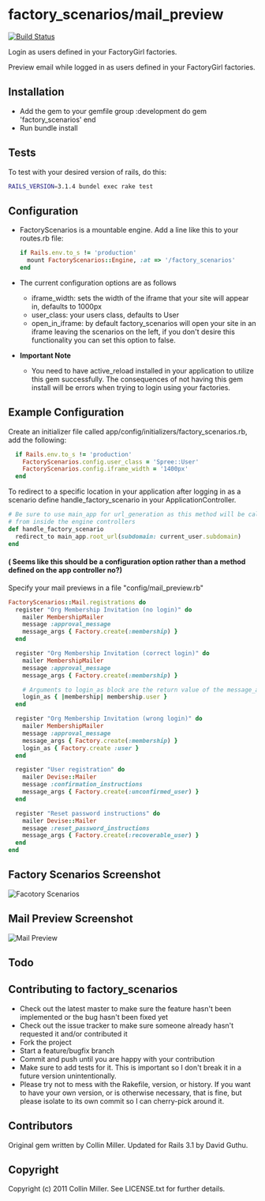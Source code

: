 # factory_scenarios/mail_preview

[![Build Status](https://secure.travis-ci.org/collin/factory_scenarios.png)](http://travis-ci.org/collin/factory_scenarios)

Login as users defined in your FactoryGirl factories.

Preview email while logged in as users defined in your FactoryGirl factories.

## Installation

* Add the gem to your gemfile
  group :development do
    gem 'factory_scenarios'
  end
* Run bundle install


## Tests

To test with your desired version of rails, do this:

```sh
RAILS_VERSION=3.1.4 bundel exec rake test
```

## Configuration

* FactoryScenarios is a mountable engine. Add a line like this to your routes.rb file:

  ```ruby
  if Rails.env.to_s != 'production'
    mount FactoryScenarios::Engine, :at => '/factory_scenarios'
  end
  ```

* The current configuration options are as follows
  - iframe_width: sets the width of the iframe that your site will appear in, defaults to 1000px
  - user_class: your users class, defaults to User
  - open_in_iframe: by default factory_scenarios will open your site in an iframe leaving the scenarios on the left,
    if you don't desire this functionality you can set this option to false.
* <b> Important Note </b>
  - You need to have active_reload installed in your application to utilize this gem successfully.  The consequences of not
    having this gem install will be errors when trying to login using your factories.

## Example Configuration

  Create an initializer file called app/config/initializers/factory_scenarios.rb, add the following:

  ```ruby
    if Rails.env.to_s != 'production'
      FactoryScenarios.config.user_class = 'Spree::User'
      FactoryScenarios.config.iframe_width = '1400px'
    end
  ```

  To redirect to a specific location in your application after logging in as a scenario
  define handle_factory_scenario in your ApplicationController.

  ```ruby
  # Be sure to use main_app for url_generation as this method will be called
  # from inside the engine controllers
  def handle_factory_scenario
    redirect_to main_app.root_url(subdomain: current_user.subdomain)  
  end
  ```

  #### ( Seems like this should be a configuration option rather than a method defined on the app controller no?)

  Specify your mail previews in a file "config/mail_preview.rb"

  ```ruby
  FactoryScenarios::Mail.registrations do
    register "Org Membership Invitation (no login)" do
      mailer MembershipMailer
      message :approval_message
      message_args { Factory.create(:membership) }
    end

    register "Org Membership Invitation (correct login)" do
      mailer MembershipMailer
      message :approval_message
      message_args { Factory.create(:membership) }

      # Arguments to login_as block are the return value of the message_args block.
      login_as { |membership| membership.user }
    end

    register "Org Membership Invitation (wrong login)" do
      mailer MembershipMailer
      message :approval_message
      message_args { Factory.create(:membership) }
      login_as { Factory.create :user }
    end

    register "User registration" do
      mailer Devise::Mailer
      message :confirmation_instructions
      message_args { Factory.create(:unconfirmed_user) }
    end

    register "Reset password instructions" do
      mailer Devise::Mailer
      message :reset_password_instructions
      message_args { Factory.create(:recoverable_user) }
    end
  end

  ```

## Factory Scenarios Screenshot

![Facotory Scenarios](http://img.skitch.com/20120316-qjyjksx9cbx9796c1j8rb29565.png)

## Mail Preview Screenshot

![Mail Preview](https://img.skitch.com/20120316-pasihu1qp4t3mkuia9kt5km4ju.png)


## Todo

## Contributing to factory_scenarios
 
* Check out the latest master to make sure the feature hasn't been implemented or the bug hasn't been fixed yet
* Check out the issue tracker to make sure someone already hasn't requested it and/or contributed it
* Fork the project
* Start a feature/bugfix branch
* Commit and push until you are happy with your contribution
* Make sure to add tests for it. This is important so I don't break it in a future version unintentionally.
* Please try not to mess with the Rakefile, version, or history. If you want to have your own version, or is otherwise necessary, that is fine, but please isolate to its own commit so I can cherry-pick around it.

## Contributors

  Original gem written by Collin Miller. Updated for Rails 3.1 by David Guthu.

## Copyright

Copyright (c) 2011 Collin Miller. See LICENSE.txt for
further details.

